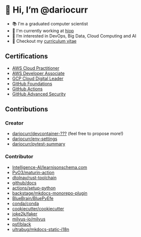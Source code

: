 # 👋 Hi, I’m @dariocurr

-   :books: I'm a graduated computer scientist
-   :office: I'm currently working at [hiop](https://hiop.io/)
-   👀 I’m interested in DevOps, Big Data, Cloud Computing and AI
-   :memo: Checkout my [curriculum vitae](https://dariocurr.github.io/)

## Certifications

- [AWS Cloud Practitioner](https://www.credly.com/badges/33614ca6-2f0d-456b-87e9-bf8b8591cbf8/public_url)
- [AWS Developer Associate](https://www.credly.com/badges/e9b6c64c-2175-4345-950b-6331fd88af43/public_url)
- [GCP Cloud Digital Leader](https://www.credly.com/badges/0f158c45-adb0-4ac9-9d5f-0039649e4808/public_url)
- [GitHub Foundations](https://www.credly.com/badges/0f59d53a-1ecb-4f6f-8a84-96fa3cb55965/public_url)
- [GitHub Actions](https://www.credly.com/badges/6da40853-2bc6-4738-887e-8710a10e7a29/public_url)
- [GitHub Advanced Security](https://www.credly.com/badges/b3c3ae21-61a9-4519-85d6-29a3bb8c443a/public_url)

## Contributions

### Creator
-   [dariocurr/devcontainer-???](https://github.com/dariocurr?tab=repositories&q=devcontainer) (feel free to propose more!)
-   [dariocurr/env-settings](https://github.com/dariocurr/env-settings)
-   [dariocurr/pytest-summary](https://github.com/dariocurr/pytest-summary)

### Contributor
-   [Intelligence-AI/learnjsonschema.com](https://github.com/intelligence-ai/learnjsonschema.com)
-   [PyO3/maturin-action](https://github.com/PyO3/maturin-action)
-   [dtolnay/rust-toolchain](https://github.com/dtolnay/rust-toolchain)
-   [github/docs](https://github.com/github/docs)
-   [actions/setup-python](https://github.com/actions/setup-python)
-   [backstage/mkdocs-monorepo-plugin](https://github.com/backstage/mkdocs-monorepo-plugin)
-   [BlueBrain/BluePyEfe](https://github.com/BlueBrain/BluePyEfe)
-   [conda/conda](https://github.com/conda/conda)
-   [cookiecutter/cookiecutter](https://github.com/cookiecutter/cookiecutter)
-   [joke2k/faker](https://github.com/joke2k/faker)
-   [milvus-io/milvus](https://github.com/milvus-io/milvus)
-   [psf/black](https://github.com/psf/black)
-   [ultrabug/mkdocs-static-i18n](https://github.com/ultrabug/mkdocs-static-i18n)
